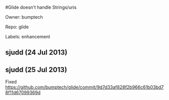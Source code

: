 #Glide doesn't handle Strings/uris

Owner: bumptech

Repo: glide

Labels: enhancement 

## sjudd (24 Jul 2013)



## sjudd (25 Jul 2013)

Fixed https://github.com/bumptech/glide/commit/9d7d33af828f2b966c61b03bd78f11d67099369d


